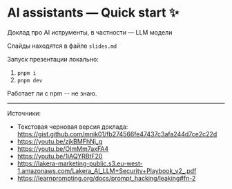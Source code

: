 # AI  assistants — Quick start ✨

Доклад про AI иструменты, в частности — LLM модели

Слайды находятся в файле `slides.md`

Запуск презентации локально: 
1. `pnpm i`
2. `pnpm dev`

Работает ли с npm -- не знаю.



---
Источники:
- Текстовая черновая версия доклада: https://gist.github.com/mnik01/fb274566fe47437c3afa244d7ce2c22d
- https://youtu.be/zjkBMFhNj_g
- https://youtu.be/OImMm7axFA4
- https://youtu.be/1iAQYRBtF20
- https://lakera-marketing-public.s3.eu-west-1.amazonaws.com/Lakera_AI_LLM+Security+Playbook_v2_.pdf
- https://learnprompting.org/docs/prompt_hacking/leaking#fn-2